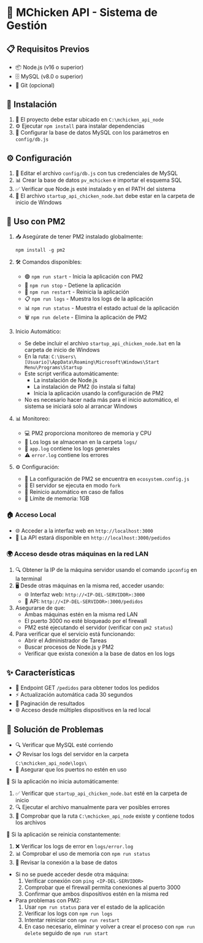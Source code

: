 # 🍗 MChicken API - Sistema de Gestión

## 📋 Requisitos Previos
- 📦 Node.js (v16 o superior)
- 🗄️ MySQL (v8.0 o superior)
- 🔄 Git (opcional)

## 🚀 Instalación
1. 📁 El proyecto debe estar ubicado en `C:\mchicken_api_node`
2. ⚙️ Ejecutar `npm install` para instalar dependencias
3. 🔧 Configurar la base de datos MySQL con los parámetros en `config/db.js`

## ⚙️ Configuración
1. 🔑 Editar el archivo `config/db.js` con tus credenciales de MySQL
2. 📊 Crear la base de datos `pv_mchicken` e importar el esquema SQL
3. ✅ Verificar que Node.js esté instalado y en el PATH del sistema
4. 🚀 El archivo `startup_api_chicken_node.bat` debe estar en la carpeta de inicio de Windows

## 🚦 Uso con PM2
1. 📥 Asegúrate de tener PM2 instalado globalmente:
   ```
   npm install -g pm2
   ```

2. 🛠️ Comandos disponibles:
   - 🟢 `npm run start` - Inicia la aplicación con PM2
   - 🔴 `npm run stop` - Detiene la aplicación
   - 🔄 `npm run restart` - Reinicia la aplicación
   - 📋 `npm run logs` - Muestra los logs de la aplicación
   - 📊 `npm run status` - Muestra el estado actual de la aplicación
   - 🗑️ `npm run delete` - Elimina la aplicación de PM2

3. Inicio Automático:
   - Se debe incluir el archivo `startup_api_chicken_node.bat` en la carpeta de inicio de Windows
   - En la ruta: `C:\Users\[Usuario]\AppData\Roaming\Microsoft\Windows\Start Menu\Programs\Startup`
   - Este script verifica automáticamente:
     * La instalación de Node.js
     * La instalación de PM2 (lo instala si falta)
     * Inicia la aplicación usando la configuración de PM2
   - No es necesario hacer nada más para el inicio automático, el sistema se iniciará solo al arrancar Windows

4. 📊 Monitoreo:
   - 💻 PM2 proporciona monitoreo de memoria y CPU
   - 📂 Los logs se almacenan en la carpeta `logs/`
   - 📝 `app.log` contiene los logs generales
   - ⚠️ `error.log` contiene los errores

5. ⚙️ Configuración:
   - 📄 La configuración de PM2 se encuentra en `ecosystem.config.js`
   - 🔄 El servidor se ejecuta en modo `fork`
   - 🔁 Reinicio automático en caso de fallos
   - 💾 Límite de memoria: 1GB

### 🏠 Acceso Local
- 🌐 Acceder a la interfaz web en `http://localhost:3000`
- 🔌 La API estará disponible en `http://localhost:3000/pedidos`

### 🌍 Acceso desde otras máquinas en la red LAN
1. 🔍 Obtener la IP de la máquina servidor usando el comando `ipconfig` en la terminal
2. 🖥️ Desde otras máquinas en la misma red, acceder usando:
   - 🌐 Interfaz web: `http://<IP-DEL-SERVIDOR>:3000`
   - 🔌 API: `http://<IP-DEL-SERVIDOR>:3000/pedidos`
3. Asegurarse de que:
   - Ambas máquinas estén en la misma red LAN
   - El puerto 3000 no esté bloqueado por el firewall
   - PM2 esté ejecutando el servidor (verificar con `pm2 status`)
4. Para verificar que el servicio está funcionando:
   - Abrir el Administrador de Tareas
   - Buscar procesos de Node.js y PM2
   - Verificar que exista conexión a la base de datos en los logs

## ✨ Características
- 🔄 Endpoint GET `/pedidos` para obtener todos los pedidos
- ⚡ Actualización automática cada 30 segundos
- 📄 Paginación de resultados
- 🌐 Acceso desde múltiples dispositivos en la red local

## 🔧 Solución de Problemas
- 🔍 Verificar que MySQL esté corriendo
- 📋 Revisar los logs del servidor en la carpeta `C:\mchicken_api_node\logs\`
- 🔌 Asegurar que los puertos no estén en uso

🚫 Si la aplicación no inicia automáticamente:
  1. ✅ Verificar que `startup_api_chicken_node.bat` esté en la carpeta de inicio
  2. 🔍 Ejecutar el archivo manualmente para ver posibles errores
  3. 📁 Comprobar que la ruta `C:\mchicken_api_node` existe y contiene todos los archivos

🔄 Si la aplicación se reinicia constantemente:
  1. ❌ Verificar los logs de error en `logs/error.log`
  2. 📊 Comprobar el uso de memoria con `npm run status`
  3. 🔌 Revisar la conexión a la base de datos
- Si no se puede acceder desde otra máquina:
  1. Verificar conexión con `ping <IP-DEL-SERVIDOR>`
  2. Comprobar que el firewall permita conexiones al puerto 3000
  3. Confirmar que ambos dispositivos estén en la misma red
- Para problemas con PM2:
  1. Usar `npm run status` para ver el estado de la aplicación
  2. Verificar los logs con `npm run logs`
  3. Intentar reiniciar con `npm run restart`
  4. En caso necesario, eliminar y volver a crear el proceso con `npm run delete` seguido de `npm run start`